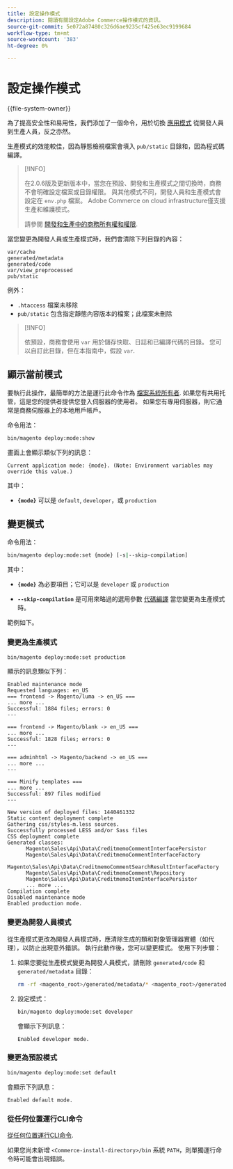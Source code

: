 ```yaml
---
title: 設定操作模式
description: 閱讀有關設定Adobe Commerce操作模式的資訊。
source-git-commit: 5e072a87480c326d6ae9235cf425e63ec9199684
workflow-type: tm+mt
source-wordcount: '383'
ht-degree: 0%

---
```



# 設定操作模式

{{file-system-owner}}

為了提高安全性和易用性，我們添加了一個命令，用於切換 [應用模式](../bootstrap/application-modes.md) 從開發人員到生產人員，反之亦然。

生產模式的效能較佳，因為靜態檢視檔案會填入 `pub/static` 目錄和，因為程式碼編譯。

>[!INFO]
>
>在2.0.6版及更新版本中，當您在預設、開發和生產模式之間切換時，商務不會明確設定檔案或目錄權限。 與其他模式不同，開發人員和生產模式會設定在 `env.php` 檔案。 Adobe Commerce on cloud infrastructure僅支援生產和維護模式。
>
>請參閱 [開發和生產中的商務所有權和權限](../deployment/file-system-permissions.md).

當您變更為開發人員或生產模式時，我們會清除下列目錄的內容：

```terminal
var/cache
generated/metadata
generated/code
var/view_preprocessed
pub/static
```

例外：

- `.htaccess` 檔案未移除
- `pub/static` 包含指定靜態內容版本的檔案；此檔案未刪除

>[!INFO]
>
>依預設，商務會使用 `var` 用於儲存快取、日誌和已編譯代碼的目錄。 您可以自訂此目錄，但在本指南中，假設 `var`.

## 顯示當前模式

要執行此操作，最簡單的方法是運行此命令作為 [檔案系統所有者](../../installation/prerequisites/file-system/overview.md). 如果您有共用托管，這是您的提供者提供您登入伺服器的使用者。 如果您有專用伺服器，則它通常是商務伺服器上的本地用戶帳戶。

命令用法：

```bash
bin/magento deploy:mode:show
```

畫面上會顯示類似下列的訊息：

```terminal
Current application mode: {mode}. (Note: Environment variables may override this value.)
```

其中：

- **`{mode}`** 可以是 `default`, `developer`，或 `production`

## 變更模式

命令用法：

```bash
bin/magento deploy:mode:set {mode} [-s|--skip-compilation]
```

其中：

- **`{mode}`** 為必要項目；它可以是 `developer` 或 `production`

- **`--skip-compilation`** 是可用來略過的選用參數 [代碼編譯](../cli/code-compiler.md) 當您變更為生產模式時。

範例如下。

### 變更為生產模式

```bash
bin/magento deploy:mode:set production
```

顯示的訊息類似下列：

```terminal
Enabled maintenance mode
Requested languages: en_US
=== frontend -> Magento/luma -> en_US ===
... more ...
Successful: 1884 files; errors: 0
---

=== frontend -> Magento/blank -> en_US ===
... more ...
Successful: 1828 files; errors: 0
---

=== adminhtml -> Magento/backend -> en_US ===
... more ...
---

=== Minify templates ===
... more ...
Successful: 897 files modified
---

New version of deployed files: 1440461332
Static content deployment complete
Gathering css/styles-m.less sources.
Successfully processed LESS and/or Sass files
CSS deployment complete
Generated classes:
      Magento\Sales\Api\Data\CreditmemoCommentInterfacePersistor
      Magento\Sales\Api\Data\CreditmemoCommentInterfaceFactory
      Magento\Sales\Api\Data\CreditmemoCommentSearchResultInterfaceFactory
      Magento\Sales\Api\Data\CreditmemoComment\Repository
      Magento\Sales\Api\Data\CreditmemoItemInterfacePersistor
      ... more ...
Compilation complete
Disabled maintenance mode
Enabled production mode.
```

### 變更為開發人員模式

從生產模式更改為開發人員模式時，應清除生成的類和對象管理器實體（如代理），以防止出現意外錯誤。 執行此動作後，您可以變更模式。 使用下列步驟：

1. 如果您要從生產模式變更為開發人員模式，請刪除 `generated/code` 和 `generated/metadata` 目錄：

   ```bash
   rm -rf <magento_root>/generated/metadata/* <magento_root>/generated/code/*
   ```

1. 設定模式：

   ```bash
   bin/magento deploy:mode:set developer
   ```

   會顯示下列訊息：

   ```terminal
   Enabled developer mode.
   ```

### 變更為預設模式

```bash
bin/magento deploy:mode:set default
```

會顯示下列訊息：

```terminal
Enabled default mode.
```

### 從任何位置運行CLI命令

[從任何位置運行CLI命令](../cli/config-cli.md#config-install-cli-first).

如果您尚未新增 `<Commerce-install-directory>/bin` 系統 `PATH`，則單獨運行命令時可能會出現錯誤。
